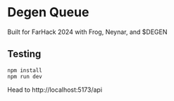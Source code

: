 # Degen Queue

Built for FarHack 2024 with Frog, Neynar, and $DEGEN

## Testing 

```
npm install
npm run dev
```

Head to http://localhost:5173/api